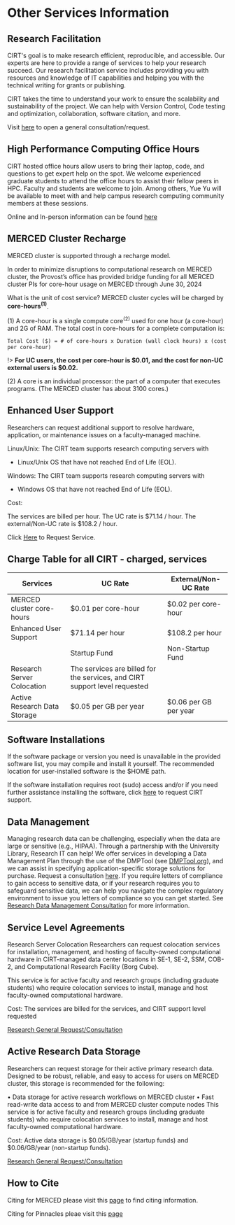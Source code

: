 # Other Services Information

## Research Facilitation 

CIRT's goal is to make research efficient, reproducible, and accessible. Our experts are here to provide a range of services to help your research succeed. Our research facilitation service includes providing you with resources and knowledge of IT capabilities and helping you with the technical writing for grants or publishing.

CIRT takes the time to understand your work to ensure the scalability and sustainability of the project. We can help with Version Control, Code testing and optimization, collaboration, software citation, and more. 

Visit [here](https://ucmerced.service-now.com/servicehub?id=public_kb_article&sys_id=3c3ee9ff1b67a0543a003112cd4bcb13&form_id=06da3f8edbfc08103c4d56f3ce9619f4) to open a general consultation/request.


## High Performance Computing Office Hours  <!-- {docsify-ignore} -->

CIRT hosted office hours allow users to bring their laptop, code, and questions to get expert help on the spot. We welcome experienced graduate students to attend the office hours to assist their fellow peers in HPC. Faculty and students are welcome to join. Among others, Yue Yu will be available to meet with and help campus research computing community members at these sessions.

Online and In-person information can be found [here](office_hours.md)

## MERCED Cluster Recharge  <!-- {docsify-ignore} -->

MERCED cluster is supported through a recharge model. 

In order to minimize disruptions to computational research on MERCED cluster, the Provost’s office has provided bridge funding for all MERCED cluster PIs for core-hour usage on MERCED through June 30, 2024

What is the unit of cost service? MERCED cluster cycles will be charged by **core-hours<sup>(1)</sup>**.

(1)  A core-hour is a single compute core<sup>(2)</sup> used for one hour (a core-hour) and 2G of RAM. The total cost in core-hours for a complete computation is:
```text
Total Cost ($) = # of core-hours x Duration (wall clock hours) x (cost per core-hour)
```
!> **For UC users, the cost per core-hour is $0.01, and the cost for non-UC external users is $0.02.**

(2)  A core is an individual processor: the part of a computer that executes programs. (The MERCED cluster has about 3100 cores.)


## Enhanced User Support 
Researchers can request additional support to resolve hardware, application, or maintenance issues on a faculty-managed machine.

Linux/Unix: The CIRT team supports research computing servers with 

- Linux/Unix OS that have not reached End of Life (EOL).  


Windows: The CIRT team supports research computing servers with 

- Windows OS that have not reached End of Life (EOL).

Cost:

The services are billed per hour. The UC rate is $71.14 / hour. The external/Non-UC rate is $108.2 / hour. 

Click [Here](https://ucmerced.service-now.com/servicehub?id=public_kb_article&sys_id=3c3ee9ff1b67a0543a003112cd4bcb13&form_id=06da3f8edbfc08103c4d56f3ce9619f4) to Request Service.

## Charge Table for all CIRT - charged, services  

| Services | UC Rate | External/Non-UC Rate |
|------------------------|-----------|-----------------------|
| MERCED cluster core-hours | $0.01 per core-hour | $0.02 per core-hour |
| Enhanced User Support | $71.14 per hour | $108.2 per hour |
| | Startup Fund | Non-Startup Fund |
| Research Server Colocation | The services are billed for the services, and CIRT support level requested | |
| Active Research Data Storage | $0.05 per GB per year | $0.06 per GB per year |

## Software Installations  <!-- {docsify-ignore} -->

If the software package or version you need is unavailable in the provided software list, you may compile and install it yourself. The recommended location for user-installed software is the $HOME path. 

If the software installation requires root (sudo) access and/or if you need further assistance installing the software, click [here](https://ucmerced.service-now.com/servicehub?id=public_kb_article&sys_id=b83ee9ff1b67a0543a003112cd4bcbde&form_id=0cb3dca04f7d4300b52ba1618110c7ff) to request CIRT support.

## Data Management  <!-- {docsify-ignore} -->
Managing research data can be challenging, especially when the data are large or sensitive (e.g., HIPAA). Through a partnership with the University Library, Research IT can help! We offer services in developing a Data Management Plan through the use of the DMPTool (see [DMPTool.org](DMPTool.org)), and we can assist in specifying application-specific storage solutions for purchase. Request a consultation [here](https://ucmerced.service-now.com/servicehub?id=public_kb_article&sys_id=b83ee9ff1b67a0543a003112cd4bcbac&form_id=62be76db4f915300f180022f0310c777). If you require letters of compliance to gain access to sensitive data, or if your research requires you to safeguard sensitive data, we can help you navigate the complex regulatory environment to issue you letters of compliance so you can get started. See [Research Data Management Consultation](https://ucmerced.service-now.com/servicehub?id=public_kb_article&sys_id=b83ee9ff1b67a0543a003112cd4bcbac&form_id=62be76db4f915300f180022f0310c777) for more information.

## Service Level Agreements  <!-- {docsify-ignore} -->

Research Server Colocation
Researchers can request colocation services for installation, management, and hosting of faculty-owned computational hardware in CIRT-managed data center locations in SE-1, SE-2, SSM, COB-2, and Computational Research Facility (Borg Cube).

This service is for active faculty and research groups (including graduate students) who require colocation services to install, manage and host faculty-owned computational hardware.

Cost: The services are billed for the services, and CIRT support level requested

[Research General Request/Consultation](https://ucmerced.service-now.com/servicehub?id=public_kb_article&sys_id=3c3ee9ff1b67a0543a003112cd4bcb13&form_id=06da3f8edbfc08103c4d56f3ce9619f4)

## Active Research Data Storage  <!-- {docsify-ignore} -->

Researchers can request storage for their active primary research data. Designed to be robust, reliable, and easy to access for users on MERCED cluster, this storage is recommended for the following:

• Data storage for active research workflows on MERCED cluster
• Fast read-write data access to and from MERCED cluster compute nodes 
This service is for active faculty and research groups (including graduate students) who require colocation services to install, manage and host faculty-owned computational hardware.

Cost: Active data storage is $0.05/GB/year (startup funds) and $0.06/GB/year (non-startup funds).

[Research General Request/Consultation](https://ucmerced.service-now.com/servicehub?id=public_kb_article&sys_id=3c3ee9ff1b67a0543a003112cd4bcb13&form_id=06da3f8edbfc08103c4d56f3ce9619f4)

## How to Cite <!-- {docsify-ignore} -->

Citing for MERCED please visit this [page](get_started.md) to find citing information.

Citing for Pinnacles pleae visit this [page](p_get_started.md)

